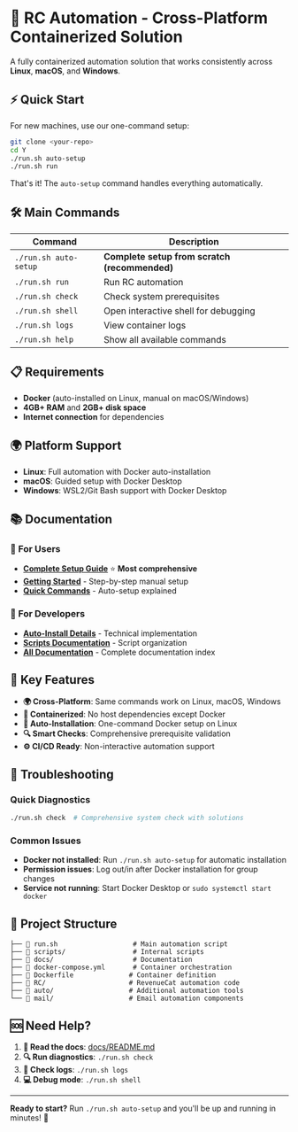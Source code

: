# 🚀 RC Automation - Cross-Platform Containerized Solution

A fully containerized automation solution that works consistently across **Linux**, **macOS**, and **Windows**.

## ⚡ Quick Start

For new machines, use our one-command setup:

```bash
git clone <your-repo>
cd Y
./run.sh auto-setup
./run.sh run
```

That's it! The `auto-setup` command handles everything automatically.

## 🛠️ Main Commands

| Command | Description |
|---------|-------------|
| `./run.sh auto-setup` | **Complete setup from scratch (recommended)** |
| `./run.sh run` | Run RC automation |
| `./run.sh check` | Check system prerequisites |
| `./run.sh shell` | Open interactive shell for debugging |
| `./run.sh logs` | View container logs |
| `./run.sh help` | Show all available commands |

## 📋 Requirements

- **Docker** (auto-installed on Linux, manual on macOS/Windows)
- **4GB+ RAM** and **2GB+ disk space**
- **Internet connection** for dependencies

## 🌍 Platform Support

- **Linux**: Full automation with Docker auto-installation
- **macOS**: Guided setup with Docker Desktop  
- **Windows**: WSL2/Git Bash support with Docker Desktop

## 📚 Documentation

### **📖 For Users**
- **[Complete Setup Guide](docs/CONTAINERIZED_SETUP.md)** ⭐ **Most comprehensive**
- **[Getting Started](docs/GETTING_STARTED.md)** - Step-by-step manual setup
- **[Quick Commands](docs/ONE_COMMAND_SETUP.md)** - Auto-setup explained

### **🔧 For Developers**  
- **[Auto-Install Details](docs/AUTO_INSTALL_SUMMARY.md)** - Technical implementation
- **[Scripts Documentation](scripts/README.md)** - Script organization
- **[All Documentation](docs/README.md)** - Complete documentation index

## 🚀 Key Features

- **🌍 Cross-Platform**: Same commands work on Linux, macOS, Windows
- **🐳 Containerized**: No host dependencies except Docker
- **🤖 Auto-Installation**: One-command Docker setup on Linux
- **🔍 Smart Checks**: Comprehensive prerequisite validation
- **⚙️ CI/CD Ready**: Non-interactive automation support

## 🐛 Troubleshooting

### Quick Diagnostics
```bash
./run.sh check  # Comprehensive system check with solutions
```

### Common Issues
- **Docker not installed**: Run `./run.sh auto-setup` for automatic installation
- **Permission issues**: Log out/in after Docker installation for group changes
- **Service not running**: Start Docker Desktop or `sudo systemctl start docker`

## 📁 Project Structure

```
├── 🚀 run.sh                   # Main automation script  
├── 📂 scripts/                 # Internal scripts
├── 📂 docs/                    # Documentation
├── 🐳 docker-compose.yml       # Container orchestration
├── 🐳 Dockerfile              # Container definition
├── 📂 RC/                     # RevenueCat automation code
├── 📂 auto/                   # Additional automation tools
└── 📂 mail/                   # Email automation components
```

## 🆘 Need Help?

1. **📖 Read the docs**: [docs/README.md](docs/README.md)
2. **🔍 Run diagnostics**: `./run.sh check`
3. **🐛 Check logs**: `./run.sh logs`
4. **💻 Debug mode**: `./run.sh shell`

---

**Ready to start?** Run `./run.sh auto-setup` and you'll be up and running in minutes! 🎊 